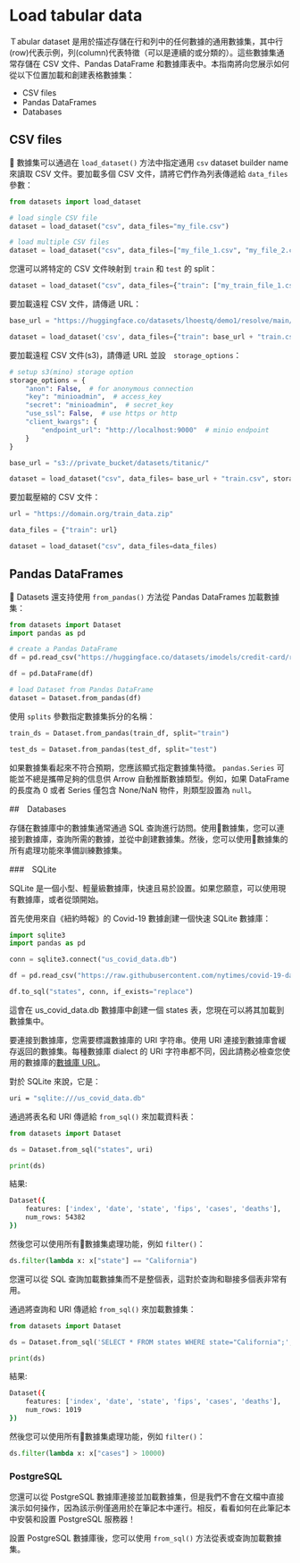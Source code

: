 # Load tabular data

Ｔabular dataset 是用於描述存儲在行和列中的任何數據的通用數據集，其中行(row)代表示例，列(column)代表特徵（可以是連續的或分類的）。這些數據集通常存儲在 CSV 文件、Pandas DataFrame 和數據庫表中。本指南將向您展示如何從以下位置加載和創建表格數據集：

- CSV files
- Pandas DataFrames
- Databases

## CSV files

🤗 數據集可以通過在 `load_dataset()` 方法中指定通用 `csv` dataset builder name 來讀取 CSV 文件。要加載多個 CSV 文件，請將它們作為列表傳遞給 `data_files` 參數：

```python
from datasets import load_dataset

# load single CSV file
dataset = load_dataset("csv", data_files="my_file.csv")

# load multiple CSV files
dataset = load_dataset("csv", data_files=["my_file_1.csv", "my_file_2.csv", "my_file_3.csv"])
```

您還可以將特定的 CSV 文件映射到 `train` 和 `test` 的 split：

```python
dataset = load_dataset("csv", data_files={"train": ["my_train_file_1.csv", "my_train_file_2.csv"], "test": "my_test_file.csv"})
```

要加載遠程 CSV 文件，請傳遞 URL：

```python
base_url = "https://huggingface.co/datasets/lhoestq/demo1/resolve/main/data/"

dataset = load_dataset('csv', data_files={"train": base_url + "train.csv", "test": base_url + "test.csv"})
```

要加載遠程 CSV 文件(s3)，請傳遞 URL 並設　`storage_options`：

```python
# setup s3(mino) storage option
storage_options = {
    "anon": False,  # for anonymous connection
    "key": "minioadmin",  # access_key
    "secret": "minioadmin",  # secret_key
    "use_ssl": False,  # use https or http
    "client_kwargs": {
        "endpoint_url": "http://localhost:9000"  # minio endpoint
    }
}

base_url = "s3://private_bucket/datasets/titanic/"

dataset = load_dataset("csv", data_files= base_url + "train.csv", storage_options=storage_options)
```

要加載壓縮的 CSV 文件：

```python
url = "https://domain.org/train_data.zip"

data_files = {"train": url}

dataset = load_dataset("csv", data_files=data_files)
```

## Pandas DataFrames

🤗 Datasets 還支持使用 `from_pandas()` 方法從 Pandas DataFrames 加載數據集：

```python
from datasets import Dataset
import pandas as pd

# create a Pandas DataFrame
df = pd.read_csv("https://huggingface.co/datasets/imodels/credit-card/raw/main/train.csv")

df = pd.DataFrame(df)

# load Dataset from Pandas DataFrame
dataset = Dataset.from_pandas(df)
```

使用 `splits` 參數指定數據集拆分的名稱：

```python
train_ds = Dataset.from_pandas(train_df, split="train")

test_ds = Dataset.from_pandas(test_df, split="test")
```

如果數據集看起來不符合預期，您應該顯式指定數據集特徵。 `pandas.Series` 可能並不總是攜帶足夠的信息供 Arrow 自動推斷數據類型。例如，如果 DataFrame 的長度為 0 或者 Series 僅包含 None/NaN 物件，則類型設置為 `null`。

##　Databases

存儲在數據庫中的數據集通常通過 SQL 查詢進行訪問。使用🤗數據集，您可以連接到數據庫，查詢所需的數據，並從中創建數據集。然後，您可以使用🤗數據集的所有處理功能來準備訓練數據集。

###　SQLite

SQLite 是一個小型、輕量級數據庫，快速且易於設置。如果您願意，可以使用現有數據庫，或者從頭開始。

首先使用來自《紐約時報》的 Covid-19 數據創建一個快速 SQLite 數據庫：

```python
import sqlite3
import pandas as pd

conn = sqlite3.connect("us_covid_data.db")

df = pd.read_csv("https://raw.githubusercontent.com/nytimes/covid-19-data/master/us-states.csv")

df.to_sql("states", conn, if_exists="replace")
```

這會在 us_covid_data.db 數據庫中創建一個 states 表，您現在可以將其加載到數據集中。

要連接到數據庫，您需要標識數據庫的 URI 字符串。使用 URI 連接到數據庫會緩存返回的數據集。每種數據庫 dialect 的 URI 字符串都不同，因此請務必檢查您使用的數據庫的[數據庫 URL](https://docs.sqlalchemy.org/en/13/core/engines.html#database-urls)。

對於 SQLite 來說，它是：

```bash
uri = "sqlite:///us_covid_data.db"
```

通過將表名和 URI 傳遞給 `from_sql()` 來加載資料表：

```python
from datasets import Dataset

ds = Dataset.from_sql("states", uri)

print(ds)
```

結果:

```bash
Dataset({
    features: ['index', 'date', 'state', 'fips', 'cases', 'deaths'],
    num_rows: 54382
})
```

然後您可以使用所有🤗數據集處理功能，例如 `filter()`：

```python
ds.filter(lambda x: x["state"] == "California")
```

您還可以從 SQL 查詢加載數據集而不是整個表，這對於查詢和聯接多個表非常有用。

通過將查詢和 URI 傳遞給 `from_sql()` 來加載數據集：

```python
from datasets import Dataset

ds = Dataset.from_sql('SELECT * FROM states WHERE state="California";', uri)

print(ds)
```

結果:

```bash
Dataset({
    features: ['index', 'date', 'state', 'fips', 'cases', 'deaths'],
    num_rows: 1019
})
```

然後您可以使用所有🤗數據集處理功能，例如 `filter()`：

```python
ds.filter(lambda x: x["cases"] > 10000)
```

### PostgreSQL

您還可以從 PostgreSQL 數據庫連接並加載數據集，但是我們不會在文檔中直接演示如何操作，因為該示例僅適用於在筆記本中運行。相反，看看如何在此筆記本中安裝和設置 PostgreSQL 服務器！

設置 PostgreSQL 數據庫後，您可以使用 `from_sql()` 方法從表或查詢加載數據集。

